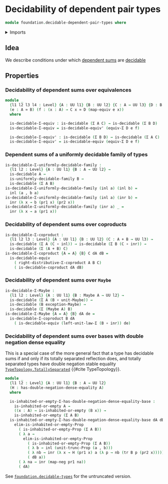 # Decidability of dependent pair types

```agda
module foundation.decidable-dependent-pair-types where
```

<details><summary>Imports</summary>

```agda
open import foundation.decidable-types
open import foundation.dependent-pair-types
open import foundation.double-negation-dense-equality
open import foundation.irrefutable-equality
open import foundation.maybe
open import foundation.propositional-truncations
open import foundation.transport-along-identifications
open import foundation.type-arithmetic-coproduct-types
open import foundation.type-arithmetic-unit-type
open import foundation.uniformly-decidable-type-families
open import foundation.universe-levels

open import foundation-core.coproduct-types
open import foundation-core.equivalences
open import foundation-core.function-types
open import foundation-core.functoriality-dependent-pair-types
open import foundation-core.negation

open import logic.propositionally-decidable-types
```

</details>

## Idea

We describe conditions under which
[dependent sums](foundation.dependent-pair-types.md) are
[decidable](foundation.decidable-types.md)

## Properties

### Decidability of dependent sums over equivalences

```agda
module _
  {l1 l2 l3 l4 : Level} {A : UU l1} {B : UU l2} {C : A → UU l3} {D : B → UU l4}
  (e : A ≃ B) (f : (x : A) → C x ≃ D (map-equiv e x))
  where

  is-decidable-Σ-equiv : is-decidable (Σ A C) → is-decidable (Σ B D)
  is-decidable-Σ-equiv = is-decidable-equiv' (equiv-Σ D e f)

  is-decidable-Σ-equiv' : is-decidable (Σ B D) → is-decidable (Σ A C)
  is-decidable-Σ-equiv' = is-decidable-equiv (equiv-Σ D e f)
```

### Dependent sums of a uniformly decidable family of types

```agda
is-decidable-Σ-uniformly-decidable-family :
  {l1 l2 : Level} {A : UU l1} {B : A → UU l2} →
  is-decidable A →
  is-uniformly-decidable-family B →
  is-decidable (Σ A B)
is-decidable-Σ-uniformly-decidable-family (inl a) (inl b) =
  inl (a , b a)
is-decidable-Σ-uniformly-decidable-family (inl a) (inr b) =
  inr (λ x → b (pr1 x) (pr2 x))
is-decidable-Σ-uniformly-decidable-family (inr a) _ =
  inr (λ x → a (pr1 x))
```

### Decidability of dependent sums over coproducts

```agda
is-decidable-Σ-coproduct :
  {l1 l2 l3 : Level} {A : UU l1} {B : UU l2} (C : A + B → UU l3) →
  is-decidable (Σ A (C ∘ inl)) → is-decidable (Σ B (C ∘ inr)) →
  is-decidable (Σ (A + B) C)
is-decidable-Σ-coproduct {A = A} {B} C dA dB =
  is-decidable-equiv
    ( right-distributive-Σ-coproduct A B C)
    ( is-decidable-coproduct dA dB)
```

### Decidability of dependent sums over `Maybe`

```agda
is-decidable-Σ-Maybe :
  {l1 l2 : Level} {A : UU l1} {B : Maybe A → UU l2} →
  is-decidable (Σ A (B ∘ unit-Maybe)) →
  is-decidable (B exception-Maybe) →
  is-decidable (Σ (Maybe A) B)
is-decidable-Σ-Maybe {A = A} {B} dA de =
  is-decidable-Σ-coproduct B dA
    ( is-decidable-equiv (left-unit-law-Σ (B ∘ inr)) de)
```

### Decidability of dependent sums over bases with double negation dense equality

This is a special case of the more general fact that a type has decidable sums
if and only if its totally separated reflection does, and totally separated
types have double negation stable equality
[`TypeTopology.TotallySeparated`](http://martinescardo.github.io/TypeTopology/TypeTopology.TotallySeparated.html)
{{#cite TypeTopology}}.

```agda
module _
  {l1 l2 : Level} {A : UU l1} {B : A → UU l2}
  (H : has-double-negation-dense-equality A)
  where

  is-inhabited-or-empty-Σ-has-double-negation-dense-equality-base :
    is-inhabited-or-empty A →
    ((x : A) → is-inhabited-or-empty (B x)) →
    is-inhabited-or-empty (Σ A B)
  is-inhabited-or-empty-Σ-has-double-negation-dense-equality-base dA dB =
    elim-is-inhabited-or-empty-Prop
      ( is-inhabited-or-empty-Prop (Σ A B))
      ( λ a →
        elim-is-inhabited-or-empty-Prop
          ( is-inhabited-or-empty-Prop (Σ A B))
          ( λ b → inl (unit-trunc-Prop (a , b)))
          ( λ nb → inr (λ x → H (pr1 x) a (λ p → nb (tr B p (pr2 x)))))
          ( dB a))
      ( λ na → inr (map-neg pr1 na))
      ( dA)
```

See [`foundation.decidable-types`](foundation.decidable-types.md) for the
untruncated version.
